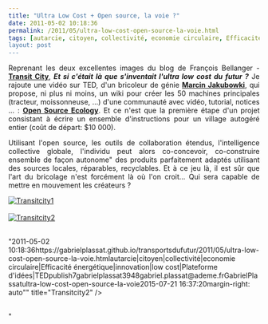 ```yaml
---
title: "Ultra Low Cost + Open source, la voie ?"
date: 2011-05-02 10:18:36
permalink: /2011/05/ultra-low-cost-open-source-la-voie.html
tags: [autarcie, citoyen, collectivité, economie circulaire, Efficacité énergétique, innovation, low cost, Plateforme d'idées, TED]
layout: post
---
```


<p style="text-align: justify">Reprenant les deux excellentes images du blog de François Bellanger - <strong><a href="http://transit-city.blogspot.com/" target="_blank">Transit City</a></strong>, <em><strong>Et si c'était là que s'inventait l'ultra low cost du futur ?</strong></em> Je rajoute une vidéo sur TED, d'un bricoleur de génie <strong><a href="http://www.ted.com/talks/marcin_jakubowski.html" target="_blank">Marcin Jakubowki</a></strong>, qui propose, ni plus ni moins, un wiki pour créer les 50 machines principales (tracteur, moissonneuse, ...) d'une communauté avec vidéo, tutorial, notices ... : <strong><a href="http://openfarmtech.org/wiki/Main_Page" target="_blank">Open Source Ecology</a></strong>. Et ce n'est que la première étape d'un projet consistant à écrire un ensemble d'instructions pour un village autogéré entier (coût de départ: $10 000).</p> <p style="text-align: justify">Utilisant l'open source, les outils de collaboration étendus, l'intelligence collective globale, l'individu peut alors co-concevoir, co-construire ensemble de façon autonome" des produits parfaitement adaptés utilisant des sources locales, réparables, recyclables. Et à ce jeu là, il est sûr que l'art du bricolage n'est forcément là où l'on croit... Qui sera capable de mettre en mouvement les créateurs ? </p>  <!--more-->   <p style="text-align: justify"><a href="https://gabrielplassat.github.io/transportsdufutur/wp-content/uploads/sites/6/old/6a0120a66d2ad4970b014e8832578e970d-800wi.png" rel="lightbox"></a><a href="https://gabrielplassat.github.io/transportsdufutur/wp-content/uploads/sites/6/old/6a0120a66d2ad4970b01538e3eca7f970b-800wi.png" rel="lightbox"></a><a href="https://gabrielplassat.github.io/transportsdufutur/wp-content/uploads/sites/6/old/6a0120a66d2ad4970b014e88325960970d-pi.png"><img alt="Transitcity1" class="asset  asset-image at-xid-6a0120a66d2ad4970b014e88325960970d" src="/wp-content/uploads/sites/6/old/6a0120a66d2ad4970b014e88325960970d-400wi.png" style="width: 400pxmargin-left: automargin-right: auto" title="Transitcity1" /></a><br /> <br /><a href="https://gabrielplassat.github.io/transportsdufutur/wp-content/uploads/sites/6/old/6a0120a66d2ad4970b01538e3ecadc970b-800wi.png" rel="lightbox"><img alt="Transitcity2" class="asset  asset-image at-xid-6a0120a66d2ad4970b01538e3ecadc970b" src="/wp-content/uploads/sites/6/old/6a0120a66d2ad4970b01538e3ecadc970b-500wi.png" style="margin-left: automargin-right: auto" title="Transitcity2" /></a> <br /> <br />           </p>"2011-05-02 10:18:36https://gabrielplassat.github.io/transportsdufutur/2011/05/ultra-low-cost-open-source-la-voie.htmlautarcie|citoyen|collectivité|economie circulaire|Efficacité énergétique|innovation|low cost|Plateforme d'idées|TEDpublish7gabrielplassat3948gabriel.plassat@ademe.frGabrielPlassatultra-low-cost-open-source-la-voie2015-07-21 16:37:20margin-right: auto"" title="Transitcity2" /></a> <br /> <br />           </p>"
